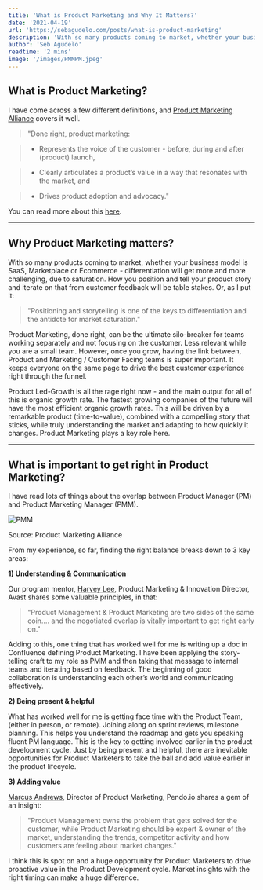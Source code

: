 ```yaml
---
title: 'What is Product Marketing and Why It Matters?'
date: '2021-04-19'
url: 'https://sebagudelo.com/posts/what-is-product-marketing'
description: 'With so many products coming to market, whether your business model is SaaS, Marketplace or Ecommerce - differentiation will get more and more challenging, due to saturation. How you position and tell your product story and iterate on that from customer feedback will be table stakes.'
author: 'Seb Agudelo'
readtime: '2 mins'
image: '/images/PMMPM.jpeg'
---
```


## What is Product Marketing?

I have come across a few different definitions, and [Product Marketing Alliance](https://productmarketingalliance.com/) covers it well.

> "Done right, product marketing:

> - Represents the voice of the customer - before, during and after (product) launch,

> - Clearly articulates a product’s value in a way that resonates with the market, and

> - Drives product adoption and advocacy."

You can read more about this [here](https://productmarketingalliance.com/what-is-product-marketing/).

------
## Why Product Marketing matters?

With so many products coming to market, whether your business model is SaaS, Marketplace or Ecommerce - differentiation will get more and more challenging, due to saturation. How you position and tell your product story and iterate on that from customer feedback will be table stakes. Or, as I put it:

> "Positioning and storytelling is one of the keys to differentiation and the antidote for market saturation."

Product Marketing, done right, can be the ultimate silo-breaker for teams working separately and not focusing on the customer. Less relevant while you are a small team. However, once you grow, having the link between, Product and Marketing / Customer Facing teams is super important. It keeps everyone on the same page to drive the best customer experience right through the funnel.

Product Led-Growth is all the rage right now - and the main output for all of this is organic growth rate. The fastest growing companies of the future will have the most efficient organic growth rates. This will be driven by a remarkable product (time-to-value), combined with a compelling story that sticks, while truly understanding the market and adapting to how quickly it changes. Product Marketing plays a key role here.

------

## What is important to get right in Product Marketing?

I have read lots of things about the overlap between Product Manager (PM) and Product Marketing Manager (PMM). 

![PMM](/images/PMMPM.jpeg "Responsibility split between Product Marketing Manager + Product Manager")

Source: Product Marketing Alliance

From my experience, so far, finding the right balance breaks down to 3 key areas:

**1) Understanding & Communication**

Our program mentor, [Harvey Lee](https://www.linkedin.com/in/harvey-lee-0328741b/), Product Marketing & Innovation Director, Avast shares some valuable principles, in that:

> "Product Management & Product Marketing are two sides of the same coin…. and the negotiated overlap is vitally important to get right early on."

Adding to this, one thing that has worked well for me is writing up a doc in Confluence defining Product Marketing. I have been applying the story-telling craft to my role as PMM and then taking that message to internal teams and iterating based on feedback. The beginning of good collaboration is understanding each other’s world and communicating effectively.

**2) Being present & helpful**

What has worked well for me is getting face time with the Product Team, (either in person, or remote). Joining along on sprint reviews, milestone planning. This helps you understand the roadmap and gets you speaking fluent PM language. This is the key to getting involved earlier in the product development cycle. Just by being present and helpful, there are inevitable opportunities for Product Marketers to take the ball and add value earlier in the product lifecycle.

**3) Adding value**

[Marcus Andrews](https://www.linkedin.com/in/marcusandrews), Director of Product Marketing, Pendo.io shares a gem of an insight:

> "Product Management owns the problem that gets solved for the customer, while Product Marketing should be expert & owner of the market, understanding the trends, competitor activity and how customers are feeling about market changes."

I think this is spot on and a huge opportunity for Product Marketers to drive proactive value in the Product Development cycle. Market insights with the right timing can make a huge difference.